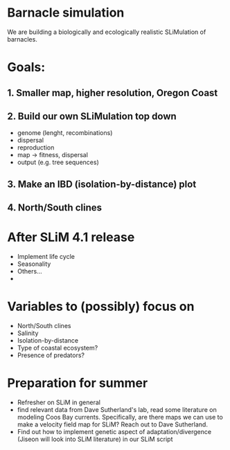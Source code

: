 # Barnacle simulation
We are building a biologically and ecologically realistic SLiMulation of barnacles. 

# Goals:
## 1. Smaller map, higher resolution, Oregon Coast
## 2. Build our own SLiMulation top down
- genome (lenght, recombinations)
- dispersal
- reproduction
- map -> fitness, dispersal
- output (e.g. tree sequences)

## 3. Make an IBD (isolation-by-distance) plot
## 4. North/South clines


# After SLiM 4.1 release
- Implement life cycle
- Seasonality
- Others...
- 

# Variables to (possibly) focus on
- North/South clines
- Salinity
- Isolation-by-distance
- Type of coastal ecosystem?
- Presence of predators?

# Preparation for summer
- Refresher on SLiM in general
- find relevant data from Dave Sutherland's lab, read some literature on modeling Coos Bay currents. Specifically, are there maps we can use to make a velocity field map for SLiM? Reach out to Dave Sutherland.
- Find out how to implement genetic aspect of adaptation/divergence (Jiseon will look into SLiM literature) in our SLiM script
